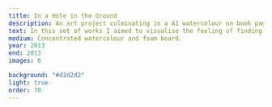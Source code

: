 ```yaml
---
title: In a Hole in the Ground
description: An art project culminating in a A1 watercolour on book pages.
text: In this set of works I aimed to visualise the feeling of finding a new world in the pages of a book. Placing reduced figures into small scenes expands the environment whilst maintaining the comfort of a smaller space. To increase the feeling of exploration and to echo the pages of a book, I used foam board to add depth to pieces. The use of watercolour was influenced by illustrations such as those of Arthur Rackham for Alice in Wonderland.
medium: Concentrated watercolour and foam board.
year: 2013
end: 2013
images: 6

background: "#d2d2d2"
light: true
order: 70
---
```

